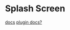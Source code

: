 # Splash Screen
[docs](https://capacitorjs.com/docs/apis/splash-screen)
[plugin docs?](https://ionic.io/docs/premier-plugins/splashscreen)